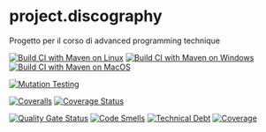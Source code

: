 # project.discography
Progetto per il corso di advanced programming technique

[![Build CI with Maven on Linux](https://github.com/MatuTia/project.discography/actions/workflows/Linux.yml/badge.svg?branch=main)](https://github.com/MatuTia/project.discography/actions/workflows/Linux.yml) [![Build CI with Maven on Windows](https://github.com/MatuTia/project.discography/actions/workflows/Windows.yml/badge.svg)](https://github.com/MatuTia/project.discography/actions/workflows/Windows.yml) [![Build CI with Maven on MacOS](https://github.com/MatuTia/project.discography/actions/workflows/MacOS.yml/badge.svg?branch=main)](https://github.com/MatuTia/project.discography/actions/workflows/MacOS.yml)

[![Mutation Testing](https://github.com/MatuTia/project.discography/actions/workflows/Pitest.yml/badge.svg)](https://github.com/MatuTia/project.discography/actions/workflows/Pitest.yml)

[![Coveralls](https://github.com/MatuTia/project.discography/actions/workflows/Coveralls.yml/badge.svg)](https://github.com/MatuTia/project.discography/actions/workflows/Coveralls.yml) [![Coverage Status](https://coveralls.io/repos/github/MatuTia/project.discography/badge.svg?branch=main)](https://coveralls.io/github/MatuTia/project.discography?branch=main)

[![Quality Gate Status](https://sonarcloud.io/api/project_badges/measure?project=MatuTia_project.discography&metric=alert_status)](https://sonarcloud.io/summary/new_code?id=MatuTia_project.discography) [![Code Smells](https://sonarcloud.io/api/project_badges/measure?project=MatuTia_project.discography&metric=code_smells)](https://sonarcloud.io/summary/new_code?id=MatuTia_project.discography) [![Technical Debt](https://sonarcloud.io/api/project_badges/measure?project=MatuTia_project.discography&metric=sqale_index)](https://sonarcloud.io/summary/new_code?id=MatuTia_project.discography) [![Coverage](https://sonarcloud.io/api/project_badges/measure?project=MatuTia_project.discography&metric=coverage)](https://sonarcloud.io/summary/new_code?id=MatuTia_project.discography)
